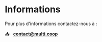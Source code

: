 
# Informations

Pour plus d'informations contactez-nous à :

📥 &nbsp; [**contact@multi.coop**](mailto:contact@multi.coop)
